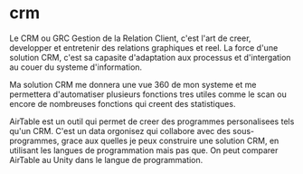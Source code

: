 # crm
Le CRM ou GRC Gestion de la Relation Client, c'est l'art de creer, developper et entretenir des relations graphiques et reel.
La force d'une solution CRM, c'est sa capasite d'adaptation aux processus et d'intergation au couer du systeme d'information.

Ma solution CRM me donnera une vue 360 de mon systeme et me permettera d'automatiser plusieurs fonctions tres utiles comme le scan ou encore de nombreuses fonctions qui creent des statistiques.

AirTable est un outil qui permet de creer des programmes personalisees tels qu'un CRM. C'est un data orgonisez qui collabore avec des sous-programmes, grace aux quelles je peux construire une solution CRM, en utilisant les langues de programmation mais pas que.  On peut comparer AirTable au Unity dans le langue de programmation.
